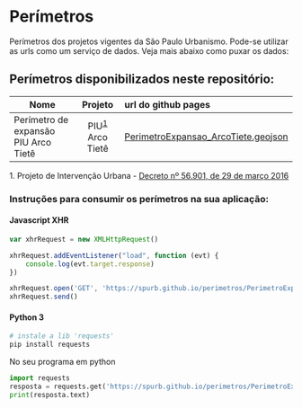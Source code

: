 # Perímetros
Perímetros dos projetos vigentes da São Paulo Urbanismo. Pode-se utilizar as urls como um serviço de dados. Veja mais abaixo como puxar os dados:

## Perímetros disponibilizados neste repositório: 

| Nome                                 | Projeto                            | url do github pages |
| ------------------------------------ |:----------------------------------:| :-------------------|
| Perímetro de expansão PIU Arco Tietê | PIU<sup>[1](#piu)</sup> Arco Tietê | [PerimetroExpansao_ArcoTiete.geojson](https://spurb.github.io/perimetros/PerimetroExpansao_ArcoTiete.geojson) |

<a name="piu">1</a>. Projeto de Intervenção Urbana - [Decreto nº 56.901, de 29 de março 2016](http://gestaourbana.prefeitura.sp.gov.br/wp-content/uploads/2016/03/Decreto-56.901.pdf)



### Instruções para consumir os perímetros na sua aplicação:
#### Javascript XHR
```javascript
var xhrRequest = new XMLHttpRequest()

xhrRequest.addEventListener("load", function (evt) {
    console.log(evt.target.response)
})

xhrRequest.open('GET', 'https://spurb.github.io/perimetros/PerimetroExpansao_ArcoTiete.geojson', true, null, null)
xhrRequest.send()
```

#### Python 3
```sh
# instale a lib 'requests'
pip install requests
```
No seu programa em python
```python
import requests
resposta = requests.get('https://spurb.github.io/perimetros/PerimetroExpansao_ArcoTiete.geojson')
print(resposta.text)
```
